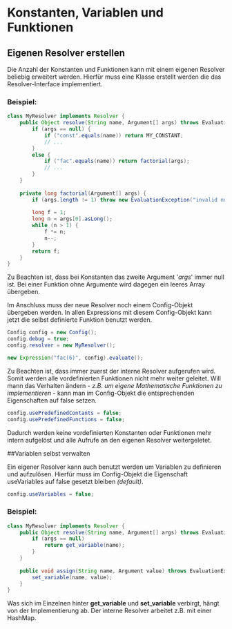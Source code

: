 # Konstanten, Variablen und Funktionen

## Eigenen Resolver erstellen
Die Anzahl der Konstanten und Funktionen kann mit einem eigenen Resolver beliebig erweitert werden.
Hierfür muss eine Klasse erstellt werden die das Resolver-Interface implementiert.

### Beispiel:
```Java
class MyResolver implements Resolver {
	public Object resolve(String name, Argument[] args) throws EvaluationException {
		if (args == null) {
			if ("const".equals(name)) return MY_CONSTANT;
			// ...
		}
		else {
			if ("fac".equals(name)) return factorial(args);
			// ...
		}
	}
	
	private long factorial(Argument[] args) {
		if (args.length != 1) throw new EvaluationException("invalid number of arguments.");
		
		long f = 1;
		long n = args[0].asLong();
		while (n > 1) {
			f *= n;
			n--;
		}
		return f;
	}
}
```

Zu Beachten ist, dass bei Konstanten das zweite Argument '*args*' immer null ist.
Bei einer Funktion ohne Argumente wird dagegen ein leeres Array übergeben.

Im Anschluss muss der neue Resolver noch einem Config-Objekt übergeben werden.
In allen Expressions mit diesem Config-Objekt kann jetzt die selbst definierte Funktion benutzt werden.

```Java
Config config = new Config();
config.debug = true;
config.resolver = new MyResolver();

new Expression("fac(6)", config).evaluate();
```

Zu Beachten ist, dass immer zuerst der interne Resolver aufgerufen wird.
Somit werden alle vordefinierten Funktionen nicht mehr weiter geleitet.
Will mann das Verhalten ändern - *z.B. um eigene Mathematische Funktionen zu implementieren* - kann man im Config-Objekt die entsprechenden Eigenschaften auf false setzen.

```Java
config.usePredefinedContants = false;
config.usePredefinedFunctions = false;
```

Dadurch werden keine vordefinierten Konstanten oder Funktionen mehr intern aufgelöst und alle Aufrufe an den eigenen Resolver weitergeletet.

##Variablen selbst verwalten

Ein eigener Resolver kann auch benutzt werden um Variablen zu definieren und aufzulösen.
Hierfür muss im Config-Objekt die Eigenschaft useVariables auf false gesetzt bleiben *(default)*.

```Java
config.useVariables = false;
```

### Beispiel:
```Java
class MyResolver implements Resolver {
	public Object resolve(String name, Argument[] args) throws EvaluationException {
		if (args == null)
			return get_variable(name);
		}
	}
	
	public void assign(String name, Argument value) throws EvaluationException {
		set_variable(name, value);
	}
}
```

Was sich im Einzelnen hinter **get_variable** und **set_variable** verbirgt, hängt von der Implementierung ab.
Der interne Resolver arbeitet z.B. mit einer HashMap.